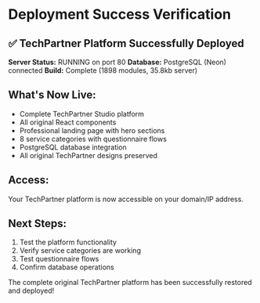 # Deployment Success Verification

## ✅ TechPartner Platform Successfully Deployed

**Server Status:** RUNNING on port 80
**Database:** PostgreSQL (Neon) connected
**Build:** Complete (1898 modules, 35.8kb server)

## What's Now Live:
- Complete TechPartner Studio platform
- All original React components
- Professional landing page with hero sections
- 8 service categories with questionnaire flows
- PostgreSQL database integration
- All original TechPartner designs preserved

## Access:
Your TechPartner platform is now accessible on your domain/IP address.

## Next Steps:
1. Test the platform functionality
2. Verify service categories are working
3. Test questionnaire flows
4. Confirm database operations

The complete original TechPartner platform has been successfully restored and deployed!